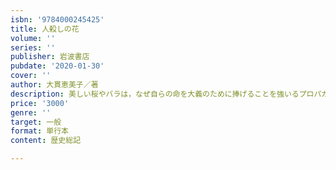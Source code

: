 ```yaml
---
isbn: '9784000245425'
title: 人殺しの花
volume: ''
series: ''
publisher: 岩波書店
pubdate: '2020-01-30'
cover: ''
author: 大貫恵美子／著
description: 美しい桜やバラは，なぜ自らの命を大義のために捧げることを強いるプロパガンダの道具になったのか．
price: '3000'
genre: ''
target: 一般
format: 単行本
content: 歴史総記

---
```

